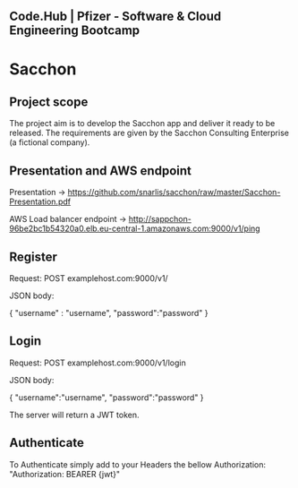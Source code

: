 
## Code.Hub | Pfizer - Software & Cloud Engineering Bootcamp
 
  
# Sacchon 
 
## Project scope  
 
The project aim is to develop the Sacchon app and deliver it ready to be 
released. The requirements are given by the Sacchon Consulting Enterprise 
(a fictional company).  

Presentation and AWS endpoint
-----------
Presentation -> https://github.com/snarlis/sacchon/raw/master/Sacchon-Presentation.pdf

AWS Load balancer endpoint -> http://sappchon-96be2bc1b54320a0.elb.eu-central-1.amazonaws.com:9000/v1/ping

Register
-----------
Request: POST examplehost.com:9000/v1/

JSON body:

{
    "username" : "username",
    "password":"password"
}


Login
-----------
Request: POST examplehost.com:9000/v1/login

JSON body:

{
    "username":"username",
    "password":"password"
}

The server will return a JWT token.

Authenticate
-----------
To Authenticate simply add to your Headers the bellow Authorization:
"Authorization: BEARER {jwt}"
 
